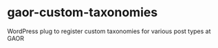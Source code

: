 # gaor-custom-taxonomies
WordPress plug to register custom taxonomies for various post types at GAOR
